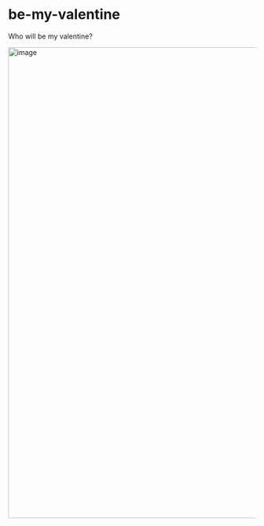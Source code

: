 ﻿# be-my-valentine

Who will be my valentine?

<img width="960" alt="image" src="https://github.com/avallip443/be-my-valentine/assets/125708418/af20d449-4073-456e-b009-188adacf0cf4">
